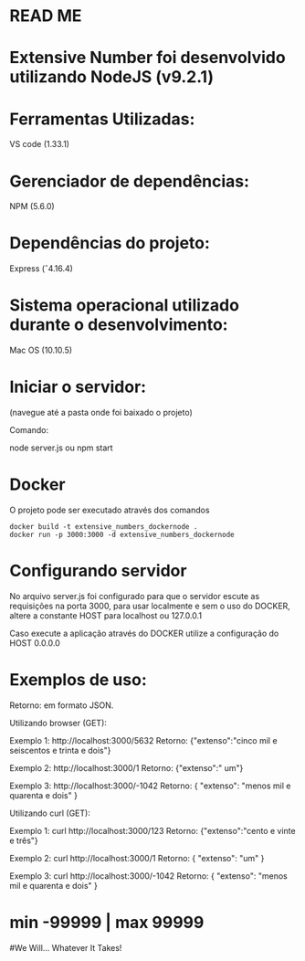 # READ ME

# Extensive Number foi desenvolvido utilizando NodeJS (v9.2.1)

# Ferramentas Utilizadas:
VS code (1.33.1)

# Gerenciador de dependências:
NPM (5.6.0)

# Dependências do projeto:
Express (ˆ4.16.4)

# Sistema operacional utilizado durante o desenvolvimento:

Mac OS (10.10.5)

# Iniciar o servidor:

(navegue até a pasta onde foi baixado o projeto)

Comando:

node server.js ou npm start

# Docker

  O projeto pode ser executado através dos comandos
  
    docker build -t extensive_numbers_dockernode .
    docker run -p 3000:3000 -d extensive_numbers_dockernode

# Configurando servidor

No arquivo server.js foi configurado para que o servidor escute as requisições na porta 3000, para usar localmente e sem o uso do DOCKER, altere a constante HOST para localhost ou 127.0.0.1

Caso execute a aplicação através do DOCKER utilize a configuração do HOST 0.0.0.0

# Exemplos de uso:

Retorno: em formato JSON.

Utilizando browser (GET):

Exemplo 1:
http://localhost:3000/5632
Retorno: {"extenso":"cinco mil e seiscentos e trinta e dois"}

Exemplo 2:
http://localhost:3000/1
Retorno: {"extenso":" um"}

Exemplo 3:
http://localhost:3000/-1042
Retorno: { "extenso": "menos mil e quarenta e dois" }

Utilizando curl (GET):

Exemplo 1:
curl http://localhost:3000/123
Retorno: {"extenso":"cento e vinte e três"} 

Exemplo 2:
curl http://localhost:3000/1
Retorno: { "extenso": "um" }

Exemplo 3:
curl http://localhost:3000/-1042
Retorno: { "extenso": "menos mil e quarenta e dois" }

# min -99999 | max 99999

#We Will... Whatever It Takes!
